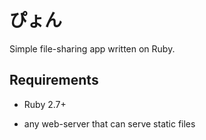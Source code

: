 # ぴょん

Simple file-sharing app written on Ruby.

## Requirements

* Ruby 2.7+

* any web-server that can serve static files

